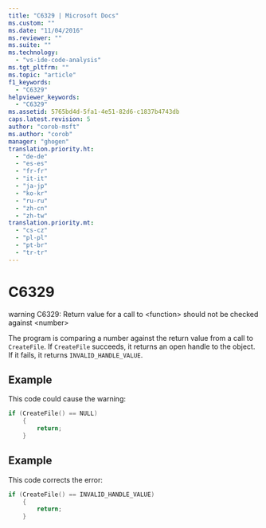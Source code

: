 ```yaml
---
title: "C6329 | Microsoft Docs"
ms.custom: ""
ms.date: "11/04/2016"
ms.reviewer: ""
ms.suite: ""
ms.technology: 
  - "vs-ide-code-analysis"
ms.tgt_pltfrm: ""
ms.topic: "article"
f1_keywords: 
  - "C6329"
helpviewer_keywords: 
  - "C6329"
ms.assetid: 5765bd4d-5fa1-4e51-82d6-c1837b4743db
caps.latest.revision: 5
author: "corob-msft"
ms.author: "corob"
manager: "ghogen"
translation.priority.ht: 
  - "de-de"
  - "es-es"
  - "fr-fr"
  - "it-it"
  - "ja-jp"
  - "ko-kr"
  - "ru-ru"
  - "zh-cn"
  - "zh-tw"
translation.priority.mt: 
  - "cs-cz"
  - "pl-pl"
  - "pt-br"
  - "tr-tr"
---
```

# C6329
warning C6329: Return value for a call to \<function> should not be checked against \<number>  
  
 The program is comparing a number against the return value from a call to `CreateFile`. If `CreateFile` succeeds, it returns an open handle to the object. If it fails, it returns `INVALID_HANDLE_VALUE`.  
  
## Example  
 This code could cause the warning:  
  
```cpp  
if (CreateFile() == NULL)  
    {  
        return;  
    }  
```  
  
## Example  
 This code corrects the error:  
  
```cpp  
if (CreateFile() == INVALID_HANDLE_VALUE)  
    {  
        return;  
    }  
```